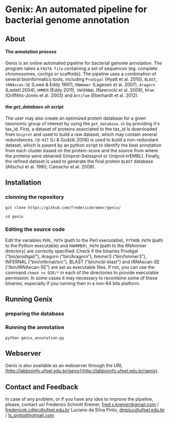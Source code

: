 # Genix:  An automated pipeline for bacterial genome annotation

## About

#### The annotation process

Genix is an online automated pipeline for bacterial genome annotation. The program takes a `FASTA file` containing a set of sequences (eg: complete chromosomes, contigs or scaffolds). The pipeline  uses a combination of several bioinformatics tools, including `Prodigal` (Hyatt et al. 2010), `BLAST`, `tRNAscan-SE` (Lowe & Eddy 1997), `RNAmmer` (Lagesen et al. 2007), `Aragorn` (Laslett 2004), `HMMER` (Eddy 2011), `INFERNAL` (Nawrocki et al. 2009), `RFam` (Griffiths-Jones et al. 2003) and `Antifam` (Eberhardt et al. 2012).

#### the *get_database.sh* script

The user may also create an optimized protein database for a given taxonomic group of interest by using the `get_database.sh` by providing it's tax_id. First, a dataset of proteins associated to the tax_id Is downloaded from `Uniprot` and used to build a raw dataset, which may contain several redundances. `CD-HIT` (Li & Godzik 2006) is used to build a non-redundant dataset, which is paserd by an python script to identify the best annotation from each cluster based on the protein-score and the source from where the proteins were obtained (Uniprot-Swissprot or Uniprot-trEMBL). Finally, the refined dataset is used to generate the final protein `BLAST` database (Altschul et al. 1990; Camacho et al. 2009).

## Installation

### clonning the repository

`git clone https://github.com/fredericokremer/genix/`

`cd genix`

### Editing the source code

Edit the variables `PERL_PATH` (path to the Perl executable), `PYTHON_PATH` (path to
the Python executable) and `RNAMMER\_PATH` (path to the RNAmmer directory) are
correctly specified. Check if the binaries Prodigal (“bin/prodigal/”), Aragorn (“bin/Aragorn”), hmmer3 (“bin/hmmer3”), INFERNAL (“bin/infernal/src”), BLAST (“bin/ncbi-blast”) and tRNAscan-SE (“/bin/tRNAscan-SE”) are set as executable files. If not, you can use the command `chmod +x DIR/*` in each of the directories to provide executable permission. In some cases it may necessary to recombine some of these binaries, especially if you running then in a non-64 bits platform.

## Running Genix

### preparing the database

### Running the annotation

`python genix_annotation.py`

## Webserver

Genix is also available as an webserver through the URL [http://labbioinfo.ufpel.edu.br/genix](http://labbioinfo.ufpel.edu.br/genix).

##  Contact and Feedback

In case of any problem, or if you have any idea to improve the pipeline, please, contact us!
Frederico Schmitt Kremer,
fred.s.kremer@gmail.com / fredericok.cdtec@ufpel.edu.br
Luciano da Silva Pinto,
dmpluc@ufpel.edu.br / ls_pinto@hotmail.com
